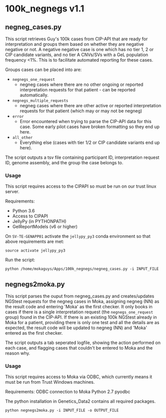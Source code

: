 # 100k_negnegs v1.1

## negneg_cases.py

This script retrieves Guy's 100k cases from CIP-API that are ready for interpretation and groups them based on whether they are negative negative or not. A negative negative case is one which has no tier 1, 2 or CIP candidate variants, and no tier A CNVs/SVs with a GeL population frequency <1%. This is to facilitate automated reporting for these cases.

Groups cases can be placed into are:
* `negnegs_one_request`
    * negneg cases where there are no other ongoing or reported interpretation requests for that patient - can be reported automatically.
* `negnegs_multiple_requests`
    * negneg cases where there are other active or reported interpretation requests for that patient (which may or may not be negneg) 
* `error`
    * Error encountered when trying to parse the CIP-API data for this case. Some early pilot cases have broken formatting so they end up here.
* `all_other`
    * Everything else (cases with tier 1/2 or CIP candidate variants end up here).

The script outputs a tsv file containing participant ID, interpretation request ID, genome assembly, and the group the case belongs to.

### Usage

This script requires access to the CIPAPI so must be run on our trust linux server.

Requirements:

* Python 3.6
* Access to CIPAPI
* JellyPy (in PYTHONPATH)
* GelReportModels (v6 or higher)

On `SV-TE-GENAPP01` activate the `jellypy_py3` conda environment so that above requirements are met:

```
source activate jellypy_py3
```

Run the script:

```
python /home/mokaguys/Apps/100k_negnegs/negneg_cases.py -i INPUT_FILE
```

## negnegs2moka.py

This script parses the ouput from negneg_cases.py and creates/updates NGStest requests for the negneg cases in Moka, assigning negneg (NN) as the result code and entering 'Moka' as the first checker. It only books in cases if there is a single interpretation request (the `negnegs_one_request` group) found in the CIP-API. If there is an existing 100k NGStest already in Moka for a patient, providing there is only one test and all the details are as expected, the result code will be updated to negneg (NN) and 'Moka' entered as the first checker.

The script outputs a tab seperated logfile, showing the action performed on each case, and flagging cases that couldn't be entered to Moka and the reason why.


### Usage

This script requires access to Moka via ODBC, which currently means it must be run from Trust Windows machines.

Requirements:
    ODBC connection to Moka
    Python 2.7
    pyodbc

The python installation in Genetics_Data2 contains all required packages.

```
python negnegs2moka.py -i INPUT_FILE -o OUTPUT_FILE
```